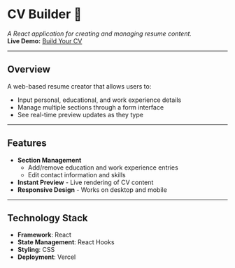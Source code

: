 # CV Builder 📄  
*A React application for creating and managing resume content.*  
**Live Demo:** [Build Your CV](https://cv-builder-hazel-rho.vercel.app/)  

---

## Overview  
A web-based resume creator that allows users to:
- Input personal, educational, and work experience details  
- Manage multiple sections through a form interface  
- See real-time preview updates as they type  

---

## Features  
- **Section Management**  
  - Add/remove education and work experience entries  
  - Edit contact information and skills  
- **Instant Preview** - Live rendering of CV content  
- **Responsive Design** - Works on desktop and mobile    

---

## Technology Stack  
- **Framework**: React  
- **State Management**: React Hooks  
- **Styling**: CSS
- **Deployment**: Vercel  
